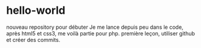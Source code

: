 # hello-world
nouveau repository pour débuter
Je me lance depuis peu dans le code, après html5 et css3, me voilà partie pour php. première leçon, utiliser github et créer des commits.
